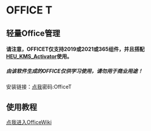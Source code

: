 # OFFICE T

## 轻量Office管理  

#### 请注意，OFFICET仅支持2019或2021或365组件，并且搭配[HEU_KMS_Activator](https://github.com/zbezj/HEU_KMS_Activator)使用。  

##### 由该软件生成的OFFICE仅供学习使用，请勿用于商业用途！
安装链接：[点我](https://yurnu.lanzouj.com/b052q0u5e)密码:OfficeT

## 使用教程  

[点我进入OfficeWiki](https://github.com/PyCoreTeam/OfficeT/wiki)
